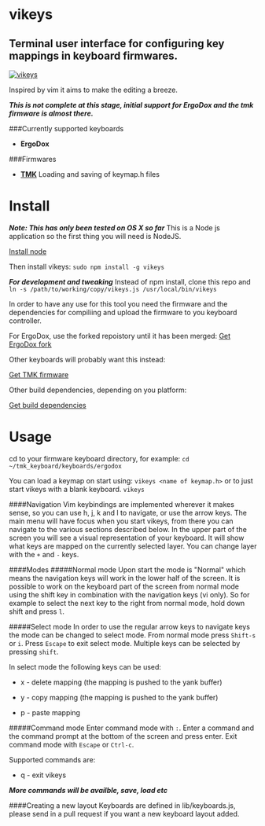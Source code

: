 vikeys
======

## Terminal user interface for configuring key mappings in keyboard firmwares.

[![vikeys](https://github.com/cjne/vikeys/raw/master/img/vikeys.png)](#features)


Inspired by vim it aims to make the editing a breeze.

***This is not complete at this stage, initial support for ErgoDox and the tmk firmware is almost there.***

###Currently supported keyboards
*  **ErgoDox** 

###Firmwares
*  [**TMK**](https://github.com/tmk/tmk_keyboard) Loading and saving of keymap.h files

Install
=======

***Note: This has only been tested on OS X so far***
This is a Node js application so the first thing you will need is NodeJS.

[Install node](http://nodejs.com)

Then install vikeys: `sudo npm install -g vikeys`

***For development and tweaking***
Instead of npm install, clone this repo and `ln -s /path/to/working/copy/vikeys.js /usr/local/bin/vikeys`


In order to have any use for this tool you need the firmware and the dependencies for compiliing and upload the firmware to you keyboard controller.

For ErgoDox, use the forked repoistory until it has been merged:
[Get ErgoDox fork](https://github.com/cub-uanic/tmk_keyboard)

Other keyboards will probably want this instead:

[Get TMK firmware](https://github.com/tmk/tmk_keyboard)

Other build dependencies, depending on you platform:

[Get build dependencies](https://github.com/tmk/tmk_keyboard/blob/master/doc/build.md)


Usage
=====
cd to your firmware keyboard directory, for example:
`cd ~/tmk_keyboard/keyboards/ergodox`

You can load a keymap on start using:
`vikeys <name of keymap.h>`
or to just start vikeys with a blank keyboard.
`vikeys`

####Navigation
Vim keybindings are implemented wherever it makes sense, so you can use h, j, k and l to navigate, or use the arrow keys.
The main menu will have focus when you start vikeys, from there you can navigate to the various sections described below.
In the upper part of the screen you will see a visual representation of your keyboard. It will show what keys are mapped on the currently selected layer. You can change layer with the `+` and `-` keys.

####Modes
#####Normal mode
Upon start the mode is "Normal" which means the navigation keys will work in the lower half of the screen. It is possible to work on the keyboard part of the screen from normal mode using the shift key in combination with the navigation keys (vi only). So for example to select the next key to the right from normal mode, hold down shift and press `l`.

#####Select mode
In order to use the regular arrow keys to navigate keys the mode can be changed to select mode. From normal mode press `Shift-s` or `i`. Press `Escape` to exit select mode. 
Multiple keys can be selected by pressing `shift`. 

In select mode the following keys can be used: 

* x - delete mapping (the mapping is pushed to the yank buffer)

* y - copy mapping (the mapping is pushed to the yank buffer)

* p - paste mapping 

#####Command mode
Enter command mode with `:`. Enter a command and the command prompt at the bottom of the screen and press enter. Exit command mode with `Escape` or `Ctrl-c`.

Supported commands are: 
* q - exit vikeys

***More commands will be availble, save, load etc***


####Creating a new layout
Keyboards are defined in lib/keyboards.js, please send in a pull request if you want a new keyboard layout added.


